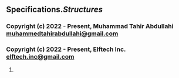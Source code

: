 ## **Specifications**._Structures_

### Copyright (c) 2022 - Present, Muhammad Tahir Abdullahi  <muhammedtahirabdullahi@gmail.com>

### Copyright (c) 2022 - Present, Elftech Inc. <elftech.inc@gmail.com>

1.	
